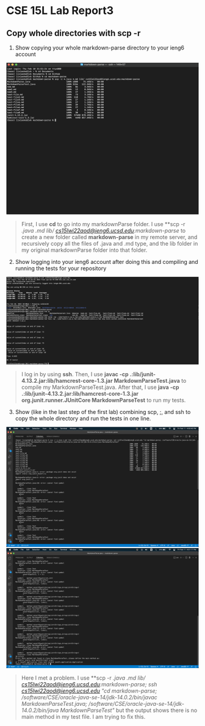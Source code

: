 # CSE 15L Lab Report3
## **Copy whole directories with scp -r**


1. Show copying your whole markdown-parse directory to your ieng6 account

![image](image3/pic.png)

> First, I use **cd** to go into my markdownParse folder. I use **scp -r *.java *.md lib/ cs15lwi22aod@ieng6.ucsd.edu:markdown-parse** to create a new folder called **markdown-parse** in my remote server, and recursively copy all the files of .java and .md type, and the lib folder in my original markdownParse folder into that folder. 

2. Show logging into your ieng6 account after doing this and compiling and running the tests for your repository

![image](image3/pic2.png)

> I log in by using **ssh**. Then, I use **javac -cp .:lib/junit-4.13.2.jar:lib/hamcrest-core-1.3.jar MarkdownParseTest.java** to compile my MarkdownParseTest.java. After that, I use **java -cp .:lib/junit-4.13.2.jar:lib/hamcrest-core-1.3.jar org.junit.runner.JUnitCore MarkdownParseTest** to run my tests.


3. Show (like in the last step of the first lab) combining scp, ;, and ssh to copy the whole directory and run the tests in one line.

![image](image3/pic3.png)
![image](image3/pic4.png)

> Here I met a problem. I use **scp -r *.java *.md lib/ cs15lwi22aod@ieng6.ucsd.edu:markdown-parse; ssh cs15lwi22aod@ieng6.ucsd.edu "cd markdown-parse; /software/CSE/oracle-java-se-14/jdk-14.0.2/bin/javac MarkdownParseTest.java; /software/CSE/oracle-java-se-14/jdk-14.0.2/bin/java MarkdownParseTest"** but the output shows there is no main method in my test file. I am trying to fix this.
